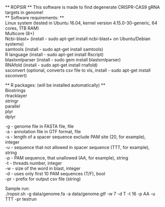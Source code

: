 ** ROPSIR **
This software is made to find degenerate CRISPR-CAS9 gRNA targets in genome! <br/>
** Software requirements: ** <br/>
Linux system (tested in Ubuntu 16.04, kernel version 4.15.0-30-generic, 64 cores, 1TB RAM) <br/>
Multicore (8+) <br/>
Ncbi-blast+ (install - sudo apt-get install ncbi-blast+ on Ubuntu/Debian systems) <br/>
samtools (install - sudo apt-get install samtools) <br/>
R language (install - sudo apt-get install Rscript) <br/>
blastxmlparser (install - sudo gem install blastxmlparser) <br/>
RNAfold (install - sudo apt-get install rnafold) <br/>
ssconvert (optional, converts csv file to xls, install - sudo apt-get install ssconvert) <br/>

** R packages: (will be installed automatically) ** <br/>
Biostrings <br/>
rtracklayer <br/>
stringr <br/>
parallel <br/>
plyr <br/>
dplyr <br/>

-g - genome file in FASTA file, file <br/>
-a - annotation file in GTF format, file <br/>
-s - length of a spacer sequence exclude PAM site (20, for example), integer <br/>
-u - sequence that not allowed in spacer sequence (TTT, for example), string <br/>
-p - PAM sequence, that unallowed (AA, for example), string <br/>
-t - threads number, integer <br/>
-w - size of the word in blast, integer <br/>
-d - uses only first 10 PAM sequences (T/F), bool <br/>
-pr - prefix for output csv file (string) <br/>


Sample run: <br/>
./ropsir.sh -g data/genome.fa -a data/genome.gtf -w 7 -d T -t 16 -p AA -u TTT -pr testrun <br/>
